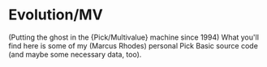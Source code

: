 # Evolution/MV
(Putting the ghost in the {Pick/Multivalue} machine since 1994)
What you'll find here is some of my (Marcus Rhodes) personal Pick Basic source code (and maybe some necessary data, too).
